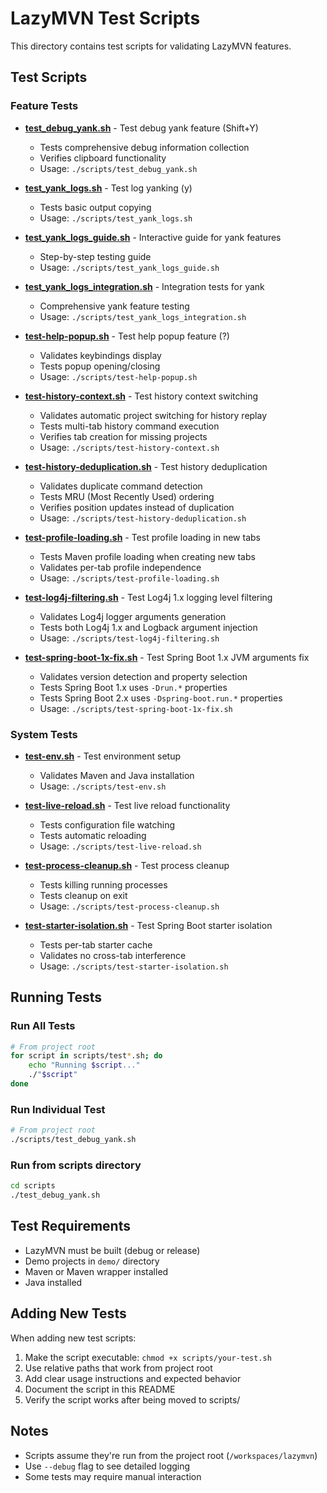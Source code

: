 # LazyMVN Test Scripts

This directory contains test scripts for validating LazyMVN features.

## Test Scripts

### Feature Tests

- **[test_debug_yank.sh](test_debug_yank.sh)** - Test debug yank feature (Shift+Y)
  - Tests comprehensive debug information collection
  - Verifies clipboard functionality
  - Usage: `./scripts/test_debug_yank.sh`

- **[test_yank_logs.sh](test_yank_logs.sh)** - Test log yanking (y)
  - Tests basic output copying
  - Usage: `./scripts/test_yank_logs.sh`

- **[test_yank_logs_guide.sh](test_yank_logs_guide.sh)** - Interactive guide for yank features
  - Step-by-step testing guide
  - Usage: `./scripts/test_yank_logs_guide.sh`

- **[test_yank_logs_integration.sh](test_yank_logs_integration.sh)** - Integration tests for yank
  - Comprehensive yank feature testing
  - Usage: `./scripts/test_yank_logs_integration.sh`

- **[test-help-popup.sh](test-help-popup.sh)** - Test help popup feature (?)
  - Validates keybindings display
  - Tests popup opening/closing
  - Usage: `./scripts/test-help-popup.sh`

- **[test-history-context.sh](test-history-context.sh)** - Test history context switching
  - Validates automatic project switching for history replay
  - Tests multi-tab history command execution
  - Verifies tab creation for missing projects
  - Usage: `./scripts/test-history-context.sh`

- **[test-history-deduplication.sh](test-history-deduplication.sh)** - Test history deduplication
  - Validates duplicate command detection
  - Tests MRU (Most Recently Used) ordering
  - Verifies position updates instead of duplication
  - Usage: `./scripts/test-history-deduplication.sh`

- **[test-profile-loading.sh](test-profile-loading.sh)** - Test profile loading in new tabs
  - Tests Maven profile loading when creating new tabs
  - Validates per-tab profile independence
  - Usage: `./scripts/test-profile-loading.sh`

- **[test-log4j-filtering.sh](test-log4j-filtering.sh)** - Test Log4j 1.x logging level filtering
  - Validates Log4j logger arguments generation
  - Tests both Log4j 1.x and Logback argument injection
  - Usage: `./scripts/test-log4j-filtering.sh`

- **[test-spring-boot-1x-fix.sh](test-spring-boot-1x-fix.sh)** - Test Spring Boot 1.x JVM arguments fix
  - Validates version detection and property selection
  - Tests Spring Boot 1.x uses `-Drun.*` properties
  - Tests Spring Boot 2.x uses `-Dspring-boot.run.*` properties
  - Usage: `./scripts/test-spring-boot-1x-fix.sh`

### System Tests

- **[test-env.sh](test-env.sh)** - Test environment setup
  - Validates Maven and Java installation
  - Usage: `./scripts/test-env.sh`

- **[test-live-reload.sh](test-live-reload.sh)** - Test live reload functionality
  - Tests configuration file watching
  - Tests automatic reloading
  - Usage: `./scripts/test-live-reload.sh`

- **[test-process-cleanup.sh](test-process-cleanup.sh)** - Test process cleanup
  - Tests killing running processes
  - Tests cleanup on exit
  - Usage: `./scripts/test-process-cleanup.sh`

- **[test-starter-isolation.sh](test-starter-isolation.sh)** - Test Spring Boot starter isolation
  - Tests per-tab starter cache
  - Validates no cross-tab interference
  - Usage: `./scripts/test-starter-isolation.sh`

## Running Tests

### Run All Tests
```bash
# From project root
for script in scripts/test*.sh; do
    echo "Running $script..."
    ./"$script"
done
```

### Run Individual Test
```bash
# From project root
./scripts/test_debug_yank.sh
```

### Run from scripts directory
```bash
cd scripts
./test_debug_yank.sh
```

## Test Requirements

- LazyMVN must be built (debug or release)
- Demo projects in `demo/` directory
- Maven or Maven wrapper installed
- Java installed

## Adding New Tests

When adding new test scripts:

1. Make the script executable: `chmod +x scripts/your-test.sh`
2. Use relative paths that work from project root
3. Add clear usage instructions and expected behavior
4. Document the script in this README
5. Verify the script works after being moved to scripts/

## Notes

- Scripts assume they're run from the project root (`/workspaces/lazymvn`)
- Use `--debug` flag to see detailed logging
- Some tests may require manual interaction
